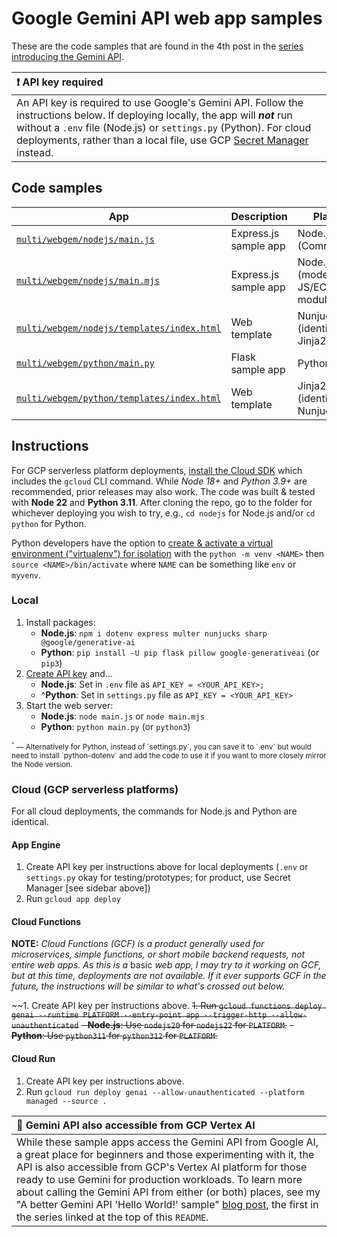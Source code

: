 # Google Gemini API web app samples

These are the code samples that are found in the 4th post in the [series introducing the Gemini API](https://dev.to/wescpy/series/27183).


| :exclamation: API key required |
|:---------------------------|
| An API key is required to use Google's Gemini API. Follow the instructions below. If deploying locally, the app will ***not*** run without a `.env` file (Node.js) or `settings.py` (Python). For cloud deployments, rather than a local file, use GCP [Secret Manager](https://cloud.google.com/secret-manager) instead. |


## Code samples
App | Description | Platform
--- | --- | ---
[`multi/webgem/nodejs/main.js`](/multi/webgem/nodejs/main.js) | Express.js sample app | Node.js (CommonJS)
[`multi/webgem/nodejs/main.mjs`](/multi/webgem/nodejs/main.mjs) | Express.js sample app | Node.js (modern JS/ECMAScript module)
[`multi/webgem/nodejs/templates/index.html`](/multi/webgem/nodejs/templates/index.html) | Web template | Nunjucks (identical to Jinja2)
[`multi/webgem/python/main.py`](/multi/webgem/python/main.py) | Flask sample app | Python 3-only
[`multi/webgem/python/templates/index.html`](/multi/webgem/python/templates/index.html) | Web template | Jinja2 (identical to Nunjucks)


## Instructions

For GCP serverless platform deployments, [install the Cloud SDK](https://cloud.google.com/sdk/docs/install) which includes the `gcloud` CLI command. While _Node 18+_ and _Python 3.9+_ are recommended, prior releases may also work. The code was built & tested with **Node 22** and **Python 3.11**. After cloning the repo, go to the folder for whichever deploying you wish to try, e.g., `cd nodejs` for Node.js and/or `cd python` for Python.

Python developers have the option to [create & activate a virtual environment ("virtualenv") for isolation](https://packaging.python.org/en/latest/guides/installing-using-pip-and-virtual-environments/#create-and-use-virtual-environments) with the `python -m venv <NAME>` then `source <NAME>/bin/activate` where `NAME` can be something like `env` or `myvenv`.


### Local

1. Install packages:
    - **Node.js**: `npm i dotenv express multer nunjucks sharp @google/generative-ai`
    - **Python**: `pip install -U pip flask pillow google-generativeai` (or `pip3`)
1. [Create API key](https://makersuite.google.com/app/apikey) and...
    - **Node.js**: Set in `.env` file as `API_KEY = <YOUR_API_KEY>;`
    - ^**Python**: Set in `settings.py` file as `API_KEY = <YOUR_API_KEY>`
1. Start the web server:
    - **Node.js**: `node main.js` or `node main.mjs`
    - **Python**: `python main.py` (or `python3`)

<small>
<sup>^</sup> — Alternatively for Python, instead of `settings.py`, you can save it to `.env` but would need to install `python-dotenv` and add the code to use it if you want to more closely mirror the Node version.
</small>

### Cloud (GCP serverless platforms)

For all cloud deployments, the commands for Node.js and Python are identical.


#### App Engine

1. Create API key per instructions above for local deployments (`.env` or `settings.py` okay for testing/prototypes; for product, use Secret Manager [see sidebar above])
1. Run `gcloud app deploy`


#### Cloud Functions

**NOTE:** _Cloud Functions (GCF) is a product generally used for microservices, simple functions, or short mobile backend requests, not entire web apps. As this is a_ basic _web app, I may try to it working on GCF, but at this time, deployments are not available. If it ever supports GCF in the future, the instructions will be similar to what's crossed out below._

~~1. Create API key per instructions above.
~~1. Run `gcloud functions deploy genai --runtime PLATFORM --entry-point app --trigger-http --allow-unauthenticated`~~
    ~~- **Node.js**: Use  `nodejs20` for `nodejs22` for `PLATFORM`.~~
    ~~- **Python**: Use  `python311` for `python312` for `PLATFORM`.~~


#### Cloud Run

1. Create API key per instructions above.
1. Run `gcloud run deploy genai --allow-unauthenticated --platform managed --source .`


| :memo: Gemini API also accessible from GCP Vertex AI |
|:---------------------------|
| While these sample apps access the Gemini API from Google AI, a great place for beginners and those experimenting with it, the API is also accessible from GCP's Vertex AI platform for those ready to use Gemini for production workloads. To learn more about calling the Gemini API from either (or both) places, see my "A better Gemini API 'Hello World!' sample" [blog post](https://dev.to/wescpy/a-better-google-gemini-api-hello-world-sample-4ddm), the first in the series linked at the top of this `README`.

